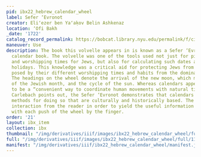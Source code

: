 ```yaml
---
pid: ibx22_hebrew_calendar_wheel
label: Sefer ‘Evronot
creator: Eliʻezer ben Yaʻaḳov Belin Ashkenaz
location: ʼOfi Bakh
_date: '1722'
catalog_record_permalink: https://bobcat.library.nyu.edu/permalink/f/ci13eu/nyu_aleph004032221
maneuver: Use
description: The book this volvelle appears in is known as a Sefer ‘Evronot, a Hebrew
  calendar book. The volvelle was one of the tools used not just for pivotal dates
  and worshipping times for Jews, but also for calculating such dates as Christan
  holidays. This knowledge was a critical aid for protecting Jews from the danger
  posed by their different worshipping times and habits from the dominant culture.
  The headings on the wheel denote the arrival of the new moon, which marks the start
  of the Jewish month, and the cycle of the sun. Whereas calendars appear in general
  to be a “convenient way to coordinate human movements with natural time,” Elisheva
  Carlebach points out, the Sefer ‘Evronot demonstrates that calendars have different
  methods for doing so that are culturally and historically based. The wheel demands
  interaction from the reader in order to yield the useful information that is computed
  with each push of the wheel by the finger.
order: '21'
layout: ibx_item
collection: ibx
thumbnail: "/img/derivatives/iiif/images/ibx22_hebrew_calendar_wheel/full/250,/0/default.jpg"
full: "/img/derivatives/iiif/images/ibx22_hebrew_calendar_wheel/full/1140,/0/default.jpg"
manifest: "/img/derivatives/iiif/ibx22_hebrew_calendar_wheel/manifest.json"
---
```

